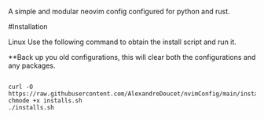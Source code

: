
A simple and modular neovim config configured for python and rust. 

#Installation

Linux
Use the following command to obtain the install script and run it.

**Back up you old configurations, this will clear both the configurations and any packages.

```

curl -O https://raw.githubusercontent.com/AlexandreDoucet/nvimConfig/main/installs.sh
chmode +x installs.sh
./installs.sh

```
